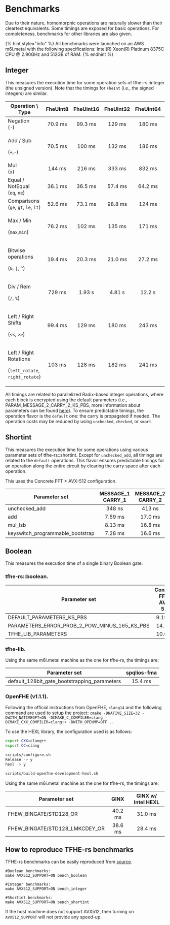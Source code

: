 # Benchmarks

Due to their nature, homomorphic operations are naturally slower than their cleartext equivalents. Some timings are exposed for basic operations. For completeness, benchmarks for other libraries are also given.

{% hint style="info" %}
All benchmarks were launched on an AWS m6i.metal with the following specifications: Intel(R) Xeon(R) Platinum 8375C CPU @ 2.90GHz and 512GB of RAM.
{% endhint %}

## Integer

This measures the execution time for some operation sets of tfhe-rs::integer (the unsigned version). Note that the timings for `FheInt` (i.e., the signed integers) are similar.

<table data-full-width="true">
<thead>
    <tr>
    <th>Operation \ Type</th>
    <th width="130" align="center">FheUint8</th>
    <th width="130" align="center">FheUint16</th>
    <th width="130" align="center">FheUint32</th>
    <th width="130" align="center">FheUint64</th>
    <th width="130" align="center">FheUint128</th>
    <th width="130" align="center">FheUint256</th></tr>
</thead>
<tbody>
    <tr>
        <td>Negation<br>(<code>-</code>)</td>
        <td align="center">70.9 ms</td>
        <td align="center">99.3 ms</td>
        <td align="center">129 ms</td>
        <td align="center">180 ms</td>
        <td align="center">239 ms</td>
        <td align="center">333 ms</td>
    </tr>
    <tr>
        <td><p>Add / Sub</p><p>(<code>+</code>,<code>-</code>)</p></td>
        <td align="center">70.5 ms</td>
        <td align="center">100 ms</td>
        <td align="center">132 ms</td>
        <td align="center">186 ms</td>
        <td align="center">249 ms</td>
        <td align="center">334 ms</td>
    </tr>
    <tr>
        <td>Mul<br>(<code>x</code>)</td>
        <td align="center">144 ms</td>
        <td align="center">216 ms</td>
        <td align="center">333 ms</td>
        <td align="center">832 ms</td>
        <td align="center">2.50 s</td>
        <td align="center">8.85 s</td>
    </tr>
    <tr>
        <td>Equal / NotEqual<br>(<code>eq</code>, <code>ne</code>)</td>
        <td align="center">36.1 ms</td>
        <td align="center">36.5 ms</td>
        <td align="center">57.4 ms</td>
        <td align="center">64.2 ms</td>
        <td align="center">67.3 ms</td>
        <td align="center">78.1 ms</td>
    </tr>
    <tr>
        <td>Comparisons<br>(<code>ge</code>, <code>gt</code>, <code>le</code>, <code>lt</code>)</td>
        <td align="center">52.6 ms</td>
        <td align="center">73.1 ms</td>
        <td align="center">98.8 ms</td>
        <td align="center">124 ms</td>
        <td align="center">165 ms</td>
        <td align="center">201 ms</td>
    </tr>
    <tr>
        <td><p>Max / Min </p><p>(<code>max</code>,<code>min</code>)</p></td>
        <td align="center">76.2 ms</td>
        <td align="center">102 ms</td>
        <td align="center">135 ms</td>
        <td align="center">171 ms</td>
        <td align="center">212 ms</td>
        <td align="center">301 ms</td>
    </tr>
    <tr>
        <td><p>Bitwise operations</p><p>(<code>&#x26;</code>, <code>|</code>, <code>^</code>)</p></td>
        <td align="center">19.4 ms</td>
        <td align="center">20.3 ms</td>
        <td align="center">21.0 ms</td>
        <td align="center">27.2 ms</td>
        <td align="center">31.6 ms</td>
        <td align="center">40.2 ms</td>
    </tr>
    <tr>
        <td><p>Div / Rem</p><p>(<code>/</code>, <code>%</code>)</p></td>
        <td align="center">729 ms</td>
        <td align="center">1.93 s</td>
        <td align="center">4.81 s</td>
        <td align="center">12.2 s</td>
        <td align="center">30.7 s</td>
        <td align="center">89.6 s</td>
    </tr>
    <tr>
        <td><p>Left / Right Shifts</p><p>(<code>&#x3C;&#x3C;</code>, <code>>></code>)</p></td>
        <td align="center">99.4 ms</td>
        <td align="center">129 ms</td>
        <td align="center">180 ms</td>
        <td align="center">243 ms</td>
        <td align="center">372 ms</td>
        <td align="center">762 ms</td>
    </tr>
    <tr>
        <td><p>Left / Right Rotations</p><p> (<code>left_rotate</code>, <code>right_rotate</code>)</p></td>
        <td align="center">103 ms</td>
        <td align="center">128 ms</td>
        <td align="center">182 ms</td>
        <td align="center">241 ms</td>
        <td align="center">374 ms</td>
        <td align="center">763 ms</td>
    </tr>
</tbody>
</table>

All timings are related to parallelized Radix-based integer operations, where each block is encrypted using the default parameters (i.e., PARAM\_MESSAGE\_2\_CARRY\_2\_KS\_PBS, more information about parameters can be found [here](../fine\_grained\_api/shortint/parameters.md)). To ensure predictable timings, the operation flavor is the `default` one: the carry is propagated if needed. The operation costs may be reduced by using `unchecked`, `checked`, or `smart`.

## Shortint

This measures the execution time for some operations using various parameter sets of tfhe-rs::shortint. Except for `unchecked_add`, all timings are related to the `default` operations. This flavor ensures predictable timings for an operation along the entire circuit by clearing the carry space after each operation.

This uses the Concrete FFT + AVX-512 configuration.

| Parameter set                      | MESSAGE\_1<br>CARRY\_1 | MESSAGE\_2<br>CARRY\_2 | MESSAGE\_3<br>CARRY\_3 | MESSAGE\_4<br>CARRY\_4 |
|------------------------------------| :--------------------: | :--------------------: | :--------------------: | :--------------------: |
| unchecked\_add                     | 348 ns                 | 413 ns                 | 2.95 µs                | 12.1 µs                |
| add                                | 7.59 ms                | 17.0 ms                | 121 ms                 | 835 ms                 |
| mul\_lsb                           | 8.13 ms                | 16.8 ms                | 121 ms                 | 827 ms                 |
| keyswitch\_programmable\_bootstrap | 7.28 ms                | 16.6  ms               | 121 ms                 | 811 ms                 |


## Boolean

This measures the execution time of a single binary Boolean gate.

### tfhe-rs::boolean.

| Parameter set                                        | Concrete FFT + AVX-512 |
| ---------------------------------------------------- | :--------------------: |
| DEFAULT\_PARAMETERS\_KS\_PBS                         |         9.19 ms        |
| PARAMETERS\_ERROR\_PROB\_2\_POW\_MINUS\_165\_KS\_PBS |         14.1 ms        |
| TFHE\_LIB\_PARAMETERS                                |         10.0 ms        |

### tfhe-lib.

Using the same m6i.metal machine as the one for tfhe-rs, the timings are:

| Parameter set                                    | spqlios-fma |
| ------------------------------------------------ | :---------: |
| default\_128bit\_gate\_bootstrapping\_parameters |   15.4 ms   |

### OpenFHE (v1.1.1).

Following the official instructions from OpenFHE, `clang14` and the following command are used to setup the project: `cmake -DNATIVE_SIZE=32 -DWITH_NATIVEOPT=ON -DCMAKE_C_COMPILER=clang -DCMAKE_CXX_COMPILER=clang++ -DWITH_OPENMP=OFF ..`

To use the HEXL library, the configuration used is as follows:

```bash
export CXX=clang++
export CC=clang

scripts/configure.sh
Release -> y
hexl -> y

scripts/build-openfhe-development-hexl.sh
```

Using the same m6i.metal machine as the one for tfhe-rs, the timings are:

| Parameter set                     |   GINX  | GINX w/ Intel HEXL |
| --------------------------------- | :-----: | :----------------: |
| FHEW\_BINGATE/STD128\_OR          | 40.2 ms |       31.0 ms      |
| FHEW\_BINGATE/STD128\_LMKCDEY\_OR | 38.6 ms |       28.4 ms      |

## How to reproduce TFHE-rs benchmarks

TFHE-rs benchmarks can be easily reproduced from [source](https://github.com/zama-ai/tfhe-rs).

```shell
#Boolean benchmarks:
make AVX512_SUPPORT=ON bench_boolean

#Integer benchmarks:
make AVX512_SUPPORT=ON bench_integer

#Shortint benchmarks:
make AVX512_SUPPORT=ON bench_shortint
```

If the host machine does not support AVX512, then turning on `AVX512_SUPPORT` will not provide any speed-up.
